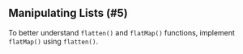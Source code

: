 ## Manipulating Lists (#5)

To better understand `flatten()` and `flatMap()` functions, implement
`flatMap()` using `flatten()`.